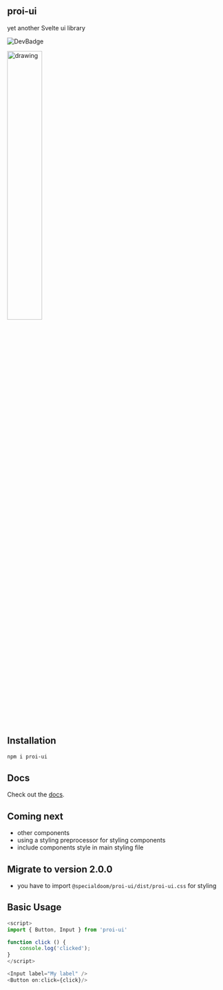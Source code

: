 ## proi-ui

yet another Svelte ui library

![DevBadge](https://img.shields.io/badge/development-in%20progress-green)

<img src="https://github.com/specialdoom/proi-ui/blob/master/src/assets/logo.png" alt="drawing" width="40%"/>

## Installation
```bash
npm i proi-ui
```

## Docs

Check out the [docs](https://specialdoom.github.io/proi-ui/).

## Coming next
- other components
- using a styling preprocessor for styling components
- include components style in main styling file

## Migrate to version 2.0.0

- you have to import `@specialdoom/proi-ui/dist/proi-ui.css` for styling

## Basic Usage

```javascript
<script>
import { Button, Input } from 'proi-ui'

function click () {
    console.log('clicked');
}
</script>

<Input label="My label" />
<Button on:click={click}/>
```
